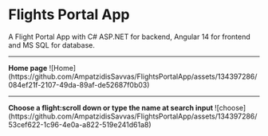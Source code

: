 # Flights Portal App
A Flight Portal App with C# ASP.NET for backend, Angular 14 for frontend and MS SQL for database.
<hr>
<b>Home page</b>
![Home](https://github.com/AmpatzidisSavvas/FlightsPortalApp/assets/134397286/084ef21f-2107-49da-89af-de52687f0b03)
<hr>
<b>Choose a flight:scroll down or type the name at search input </b>
![choose](https://github.com/AmpatzidisSavvas/FlightsPortalApp/assets/134397286/53cef622-1c96-4e0a-a822-519e241d61a8)



